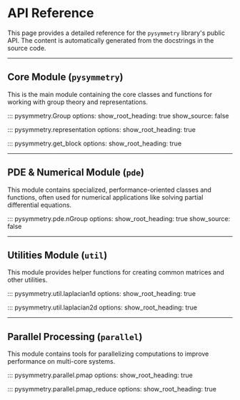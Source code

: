# API Reference

This page provides a detailed reference for the `pysymmetry` library's public API. The content is automatically generated from the docstrings in the source code.

---

## Core Module (`pysymmetry`)

This is the main module containing the core classes and functions for working with group theory and representations.

::: pysymmetry.Group
    options:
      show_root_heading: true
      show_source: false

::: pysymmetry.representation
    options:
      show_root_heading: true

::: pysymmetry.get_block
    options:
      show_root_heading: true

---

## PDE & Numerical Module (`pde`)

This module contains specialized, performance-oriented classes and functions, often used for numerical applications like solving partial differential equations.

::: pysymmetry.pde.nGroup
    options:
      show_root_heading: true
      show_source: false

---

## Utilities Module (`util`)

This module provides helper functions for creating common matrices and other utilities.

::: pysymmetry.util.laplacian1d
    options:
      show_root_heading: true

::: pysymmetry.util.laplacian2d
    options:
      show_root_heading: true

---

## Parallel Processing (`parallel`)

This module contains tools for parallelizing computations to improve performance on multi-core systems.

::: pysymmetry.parallel.pmap
    options:
      show_root_heading: true

::: pysymmetry.parallel.pmap_reduce
    options:
      show_root_heading: true
